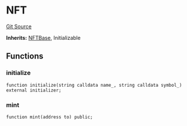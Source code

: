 # NFT
[Git Source](https://github.com/Crossbell-Box/Crossbell-Contracts/blob/eafad9b7237b4175827150168fbfde105ec8c367/contracts/mocks/NFT.sol)

**Inherits:**
[NFTBase](/contracts/base/NFTBase.sol/contract.NFTBase.md), Initializable


## Functions
### initialize


```solidity
function initialize(string calldata name_, string calldata symbol_) external initializer;
```

### mint


```solidity
function mint(address to) public;
```

